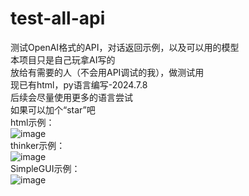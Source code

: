 # test-all-api
测试OpenAI格式的API，对话返回示例，以及可以用的模型<br>
本项目只是自己玩拿AI写的<br>
放给有需要的人（不会用API调试的我），做测试用<br>
现已有html，py语言编写-2024.7.8<br>
后续会尽量使用更多的语言尝试<br>
如果可以加个“star”吧<br>
html示例：<br>
![image](https://github.com/stfghly/test-all-api/assets/105533006/74b01871-e1a3-4018-932d-8cefca8cb946)<br>
thinker示例：<br>
![image](https://github.com/stfghly/test-all-api/assets/105533006/f254b1fb-e0a4-425e-9d3d-c83cab10a110)<br>
SimpleGUI示例：<br>
![image](https://github.com/stfghly/test-all-api/assets/105533006/e5dd6adb-fbab-4b2d-bd4d-867161e5267a)<br>
